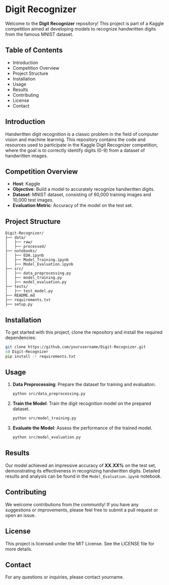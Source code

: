 # Digit Recognizer

Welcome to the **Digit Recognizer** repository! This project is part of a Kaggle competition aimed at developing models to recognize handwritten digits from the famous MNIST dataset.

## Table of Contents

- Introduction
- Competition Overview
- Project Structure
- Installation
- Usage
- Results
- Contributing
- License
- Contact

## Introduction

Handwritten digit recognition is a classic problem in the field of computer vision and machine learning. This repository contains the code and resources used to participate in the Kaggle Digit Recognizer competition, where the goal is to correctly identify digits (0-9) from a dataset of handwritten images.

## Competition Overview

- **Host**: Kaggle
- **Objective**: Build a model to accurately recognize handwritten digits.
- **Dataset**: MNIST dataset, consisting of 60,000 training images and 10,000 test images.
- **Evaluation Metric**: Accuracy of the model on the test set.

## Project Structure

```
Digit-Recognizer/
├── data/
│   ├── raw/
│   ├── processed/
├── notebooks/
│   ├── EDA.ipynb
│   ├── Model_Training.ipynb
│   ├── Model_Evaluation.ipynb
├── src/
│   ├── data_preprocessing.py
│   ├── model_training.py
│   ├── model_evaluation.py
├── tests/
│   ├── test_model.py
├── README.md
├── requirements.txt
├── setup.py
```

## Installation

To get started with this project, clone the repository and install the required dependencies:

```bash
git clone https://github.com/yourusername/Digit-Recognizer.git
cd Digit-Recognizer
pip install -r requirements.txt
```

## Usage

1. **Data Preprocessing**: Prepare the dataset for training and evaluation.
   ```bash
   python src/data_preprocessing.py
   ```

2. **Train the Model**: Train the digit recognition model on the prepared dataset.
   ```bash
   python src/model_training.py
   ```

3. **Evaluate the Model**: Assess the performance of the trained model.
   ```bash
   python src/model_evaluation.py
   ```

## Results

Our model achieved an impressive accuracy of **XX.XX%** on the test set, demonstrating its effectiveness in recognizing handwritten digits. Detailed results and analysis can be found in the `Model_Evaluation.ipynb` notebook.

## Contributing

We welcome contributions from the community! If you have any suggestions or improvements, please feel free to submit a pull request or open an issue.

## License

This project is licensed under the MIT License. See the LICENSE file for more details.

## Contact

For any questions or inquiries, please contact yourname.
